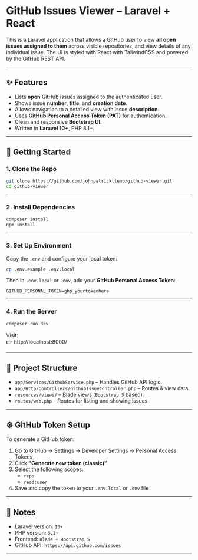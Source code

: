 
# GitHub Issues Viewer – Laravel + React

This is a Laravel application that allows a GitHub user to view **all open issues assigned to them** across visible repositories, and view details of any individual issue. The UI is styled with React with TailwindCSS and powered by the GitHub REST API.

---

## ✨ Features

- Lists **open** GitHub issues assigned to the authenticated user.
- Shows issue **number**, **title**, and **creation date**.
- Allows navigation to a detailed view with issue **description**.
- Uses **GitHub Personal Access Token (PAT)** for authentication.
- Clean and responsive **Bootstrap UI**.
- Written in **Laravel 10+**, PHP 8.1+.

---

## 🚀 Getting Started

### 1. Clone the Repo

```bash
git clone https://github.com/johnpatricklleno/github-viewer.git
cd github-viewer
```

---

### 2. Install Dependencies

```bash
composer install
npm install
```

---

### 3. Set Up Environment

Copy the `.env` and configure your local token:

```bash
cp .env.example .env.local
```

Then in `.env.local` or `.env`, add your **GitHub Personal Access Token**:

```
GITHUB_PERSONAL_TOKEN=ghp_yourtokenhere
```
---

### 4. Run the Server

```bash
composer run dev
```

Visit:  
👉 http://localhost:8000/

---

## 🧱 Project Structure

- `app/Services/GithubService.php` – Handles GitHub API logic.
- `app/Http/Controllers/GithubIssueController.php` – Routes & view data.
- `resources/views/` – Blade views (`Bootstrap 5` based).
- `routes/web.php` – Routes for listing and showing issues.
---

## ⚙️ GitHub Token Setup

To generate a GitHub token:
1. Go to GitHub → Settings → Developer Settings → Personal Access Tokens
2. Click **"Generate new token (classic)"**
3. Select the following scopes:
   - `repo`
   - `read:user`
4. Save and copy the token to your `.env.local` or `.env` file
---

## 🧠 Notes

- Laravel version: `10+`
- PHP version: `8.1+`
- Frontend: `Blade + Bootstrap 5`
- GitHub API: `https://api.github.com/issues`

---
